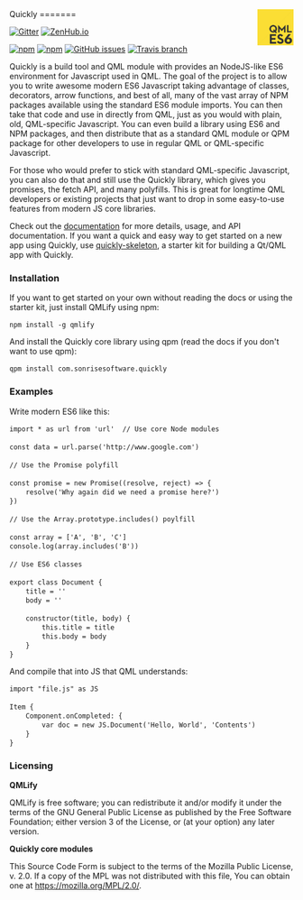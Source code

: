 <span>
  <img src="logo.png" height="64px" align="right"/>
</span>
Quickly
=======

[![Gitter](https://img.shields.io/gitter/room/quickly/quickly.svg)](https://gitter.im/quickly/quickly)
[![ZenHub.io](https://img.shields.io/badge/supercharged%20by-zenhub.io-blue.svg)](https://zenhub.io)


[![npm](https://img.shields.io/npm/v/qmlify.svg)](https://www.npmjs.com/package/qmlify)
[![npm](https://img.shields.io/npm/dt/qmlify.svg)](https://www.npmjs.com/package/qmlify)
[![GitHub issues](https://img.shields.io/github/issues/quickly/quickly.svg)](https://github.com/quickly/quickly/issues)
[![Travis branch](https://img.shields.io/travis/quickly/quickly/master.svg)](https://travis-ci.org/quickly/quickly)

Quickly is a build tool and QML module with provides an NodeJS-like ES6 environment for Javascript used in QML. The goal of the project is to allow you to write awesome modern ES6 Javascript taking advantage of classes, decorators, arrow functions, and best of all, many of the vast array of NPM packages available using the standard ES6 module imports. You can then take that code and use in directly from QML, just as you would with plain, old, QML-specific Javascript. You can even build a library using ES6 and NPM packages, and then distribute that as a standard QML module or QPM package for other developers to use in regular QML or QML-specific Javascript.

For those who would prefer to stick with standard QML-specific Javascript, you can also do that and still use the Quickly library, which gives you promises, the fetch API, and many polyfills. This is great for longtime QML developers or existing projects that just want to drop in some easy-to-use features from modern JS core libraries.

Check out the [documentation](http://quickly.readthedocs.org/en/latest/) for more details, usage, and API documentation. If you want a quick and easy way to get started on a new app using Quickly, use [quickly-skeleton](https://github.com/quickly/quickly-skeleton), a starter kit for building a Qt/QML app with Quickly.

### Installation

If you want to get started on your own without reading the docs or using the starter kit, just install QMLify using npm:

    npm install -g qmlify

And install the Quickly core library using qpm (read the docs if you don't want to use qpm):

    qpm install com.sonrisesoftware.quickly

### Examples

Write modern ES6 like this:

    import * as url from 'url'  // Use core Node modules

    const data = url.parse('http://www.google.com')

    // Use the Promise polyfill

    const promise = new Promise((resolve, reject) => {
        resolve('Why again did we need a promise here?')
    })

    // Use the Array.prototype.includes() poylfill

    const array = ['A', 'B', 'C']
    console.log(array.includes('B'))

    // Use ES6 classes

    export class Document {
        title = ''
        body = ''

        constructor(title, body) {
            this.title = title
            this.body = body
        }
    }

And compile that into JS that QML understands:

    import "file.js" as JS

    Item {
        Component.onCompleted: {
            var doc = new JS.Document('Hello, World', 'Contents')
        }
    }

### Licensing

**QMLify**

QMLify is free software; you can redistribute it and/or modify it under the terms of the GNU General Public License as published by the Free Software Foundation; either version 3 of the License, or (at your option) any later version.

**Quickly core modules**

This Source Code Form is subject to the terms of the Mozilla Public License, v. 2.0. If a copy of the MPL was not distributed with this file, You can obtain one at https://mozilla.org/MPL/2.0/.

